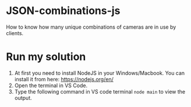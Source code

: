 # JSON-combinations-js
How to know how many unique combinations of cameras are in use by clients.


# Run my solution

1. At first you need to install NodeJS in your Windows/Macbook. You can install it from here: https://nodejs.org/en/
2. Open the terminal in VS Code.
3. Type the following command in VS code terminal ```node main``` to view the output.
